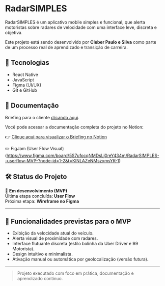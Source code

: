# RadarSIMPLES

RadarSIMPLES é um aplicativo mobile simples e funcional, que alerta motoristas sobre radares de velocidade com uma interface leve, discreta e objetiva.

Este projeto está sendo desenvolvido por **Cleber Paulo e Silva** como parte de um processo real de aprendizado e transição de carreira.

## 🚀 Tecnologias
- React Native
- JavaScript
- Figma (UI/UX)
- Git e GitHub

## 📄 Documentação

Briefing para o cliente [clicando aqui](/docs/briefing_app_radarSIMPLES_CPSilvaLTDA.pdf).

Você pode acessar a documentação completa do projeto no Notion:

👉 [Clique aqui para visualizar o Briefing no Notion](https://www.notion.so/Projeto-RadarSIMPLES-25ab51c69a5d80408cbad61f7edfed70?source=copy_link)

✏️ FigJam (User Flow Visual)
(https://www.figma.com/board/5S7ufocqNMDsLj0reY434m/RadarSIMPLES--userflow-MVP-?node-id=1-2&t=KINLAZeNMszxmsYK-1)

## 🛠️ Status do Projeto

🚧 **Em desenvolvimento (MVP)**  
Última etapa concluída: **User Flow**  
Próxima etapa: **Wireframe no Figma**

---

## 📌 Funcionalidades previstas para o MVP

- Exibição da velocidade atual do veículo.
- Alerta visual de proximidade com radares.
- Interface flutuante discreta (estilo bolinha da Uber Driver e 99 Motorista).
- Design intuitivo e minimalista.
- Ativação manual ou automática por geolocalização (versão futura).

---

> Projeto executado com foco em prática, documentação e aprendizado contínuo.
